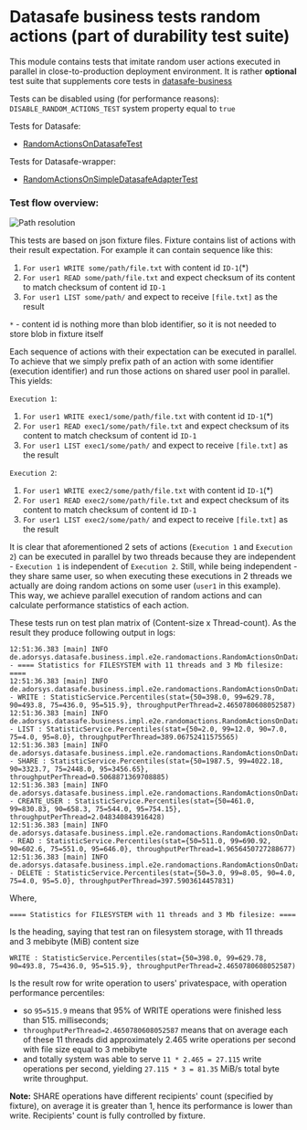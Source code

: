 # Datasafe business tests random actions (part of durability test suite)

This module contains tests that imitate random user actions executed in parallel in close-to-production 
deployment environment. It is rather **optional** test suite that supplements core tests in 
[datasafe-business](../../datasafe-business/src/test/java/de/adorsys/datasafe/business/impl/e2e)

Tests can be disabled using (for performance reasons): 
`DISABLE_RANDOM_ACTIONS_TEST` system property equal to `true`

Tests for Datasafe:
 - [RandomActionsOnDatasafeTest](src/test/java/de/adorsys/datasafe/business/impl/e2e/randomactions/RandomActionsOnDatasafeTest.java)

Tests for Datasafe-wrapper:
 - [RandomActionsOnSimpleDatasafeAdapterTest](src/test/java/de/adorsys/datasafe/business/impl/e2e/randomactions/RandomActionsOnSimpleDatasafeAdapterTest.java)

### Test flow overview:
![Path resolution](http://www.plantuml.com/plantuml/proxy?src=https://raw.githubusercontent.com/adorsys/datasafe/develop/datasafe-business-tests/datasafe-business-tests-random-actions/high_level_view.puml&fmt=svg&vvv=1&sanitize=true)

This tests are based on json fixture files. Fixture contains list of actions with their result expectation. 
For example it can contain sequence like this: 
1. `For user1 WRITE some/path/file.txt` with content id `ID-1`(*)
1. `For user1 READ some/path/file.txt` and expect checksum of its content to match checksum of content id `ID-1`
1. `For user1 LIST some/path/` and expect to receive `[file.txt]` as the result

 `*` - content id is nothing more than blob identifier, so it is not needed to store blob in fixture itself
 
Each sequence of actions with their expectation can be executed in parallel. To achieve that we simply prefix 
path of an action with some identifier (execution identifier) and run those actions on shared user pool 
in parallel. This yields:

`Execution 1`:
1. `For user1 WRITE exec1/some/path/file.txt` with content id `ID-1`(*)
1. `For user1 READ exec1/some/path/file.txt` and expect checksum of its content to match checksum of content id `ID-1`
1. `For user1 LIST exec1/some/path/` and expect to receive `[file.txt]` as the result

`Execution 2`:
1. `For user1 WRITE exec2/some/path/file.txt` with content id `ID-1`(*)
1. `For user1 READ exec2/some/path/file.txt` and expect checksum of its content to match checksum of content id `ID-1`
1. `For user1 LIST exec2/some/path/` and expect to receive `[file.txt]` as the result

It is clear that aforementioned 2 sets of actions (`Execution 1` and `Execution 2`) can be executed in parallel 
by two threads because they are independent - `Execution 1` is independent of `Execution 2`. Still, while 
being independent - they share same user, so when executing these executions in 2 threads we actually
are doing random actions on some user (`user1` in this example). 
This way, we achieve parallel execution of random actions and can calculate performance statistics of each action.

These tests run on test plan matrix of (Content-size x Thread-count). 
As the result they produce following output in logs:
```text
12:51:36.383 [main] INFO de.adorsys.datasafe.business.impl.e2e.randomactions.RandomActionsOnDatasafeTest - ==== Statistics for FILESYSTEM with 11 threads and 3 Mb filesize: ====
12:51:36.383 [main] INFO de.adorsys.datasafe.business.impl.e2e.randomactions.RandomActionsOnDatasafeTest - WRITE : StatisticService.Percentiles(stat={50=398.0, 99=629.78, 90=493.8, 75=436.0, 95=515.9}, throughputPerThread=2.4650780608052587)
12:51:36.383 [main] INFO de.adorsys.datasafe.business.impl.e2e.randomactions.RandomActionsOnDatasafeTest - LIST : StatisticService.Percentiles(stat={50=2.0, 99=12.0, 90=7.0, 75=4.0, 95=8.0}, throughputPerThread=389.06752411575565)
12:51:36.383 [main] INFO de.adorsys.datasafe.business.impl.e2e.randomactions.RandomActionsOnDatasafeTest - SHARE : StatisticService.Percentiles(stat={50=1987.5, 99=4022.18, 90=3323.7, 75=2448.0, 95=3456.65}, throughputPerThread=0.5068871369708885)
12:51:36.383 [main] INFO de.adorsys.datasafe.business.impl.e2e.randomactions.RandomActionsOnDatasafeTest - CREATE_USER : StatisticService.Percentiles(stat={50=461.0, 99=830.83, 90=658.3, 75=544.0, 95=754.15}, throughputPerThread=2.048340843916428)
12:51:36.383 [main] INFO de.adorsys.datasafe.business.impl.e2e.randomactions.RandomActionsOnDatasafeTest - READ : StatisticService.Percentiles(stat={50=511.0, 99=690.92, 90=602.6, 75=551.0, 95=646.0}, throughputPerThread=1.9656450727288677)
12:51:36.383 [main] INFO de.adorsys.datasafe.business.impl.e2e.randomactions.RandomActionsOnDatasafeTest - DELETE : StatisticService.Percentiles(stat={50=3.0, 99=8.05, 90=4.0, 75=4.0, 95=5.0}, throughputPerThread=397.5903614457831)
```
Where, 
```text
==== Statistics for FILESYSTEM with 11 threads and 3 Mb filesize: ====
```
Is the heading, saying that test ran on filesystem storage, with 11 threads and 3 mebibyte (MiB) content size
```text
WRITE : StatisticService.Percentiles(stat={50=398.0, 99=629.78, 90=493.8, 75=436.0, 95=515.9}, throughputPerThread=2.4650780608052587)
```
Is the result row for write operation to users' privatespace, with operation performance percentiles:
 - so `95=515.9` means that 95% of WRITE operations were finished less than 515. milliseconds; 
 - `throughputPerThread=2.4650780608052587` means that on average each of these 11 threads did approximately 2.465 write 
 operations per second with file size equal to 3 mebibyte 
 - and totally system was able to serve `11 * 2.465 = 27.115` write operations per second, yielding
`27.115 * 3 = 81.35` MiB/s total byte write throughput.

**Note:** SHARE operations have different recipients' count (specified by fixture), on average it is greater than 1,
hence its performance is lower than write. Recipients' count is fully controlled by fixture.
